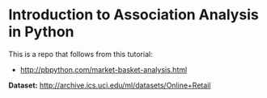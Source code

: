 # Introduction to Association Analysis in Python

This is a repo that follows from this tutorial:
* http://pbpython.com/market-basket-analysis.html

**Dataset:** http://archive.ics.uci.edu/ml/datasets/Online+Retail
